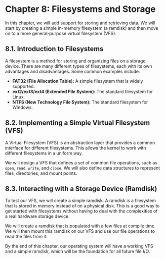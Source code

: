 # Chapter 8: Filesystems and Storage

In this chapter, we will add support for storing and retrieving data. We will start by creating a simple in-memory filesystem (a ramdisk) and then move on to a more general-purpose virtual filesystem (VFS).

## 8.1. Introduction to Filesystems

A filesystem is a method for storing and organizing files on a storage device. There are many different types of filesystems, each with its own advantages and disadvantages. Some common examples include:

*   **FAT32 (File Allocation Table):** A simple filesystem that is widely supported.
*   **ext2/ext3/ext4 (Extended File System):** The standard filesystem for Linux.
*   **NTFS (New Technology File System):** The standard filesystem for Windows.

## 8.2. Implementing a Simple Virtual Filesystem (VFS)

A Virtual Filesystem (VFS) is an abstraction layer that provides a common interface for different filesystems. This allows the kernel to work with different filesystems in a uniform way.

We will design a VFS that defines a set of common file operations, such as `open`, `read`, `write`, and `close`. We will also define data structures to represent files, directories, and mount points.

## 8.3. Interacting with a Storage Device (Ramdisk)

To test our VFS, we will create a simple ramdisk. A ramdisk is a filesystem that is stored in memory instead of on a physical disk. This is a good way to get started with filesystems without having to deal with the complexities of a real hardware storage device.

We will create a ramdisk that is populated with a few files at compile time. We will then mount this ramdisk on our VFS and use our file operations to read the files from it.

By the end of this chapter, our operating system will have a working VFS and a simple ramdisk, which will be the foundation for all future file I/O.
